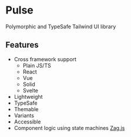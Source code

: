 # Pulse

Polymorphic and TypeSafe Tailwind UI library

## Features

- Cross framework support
  - Plain JS/TS
  - React
  - Vue
  - Solid
  - Svelte
- Lightweight
- TypeSafe
- Themable
- Variants
- Accessible
- Component logic using state machines [Zag.js](https://zagjs.com/)
